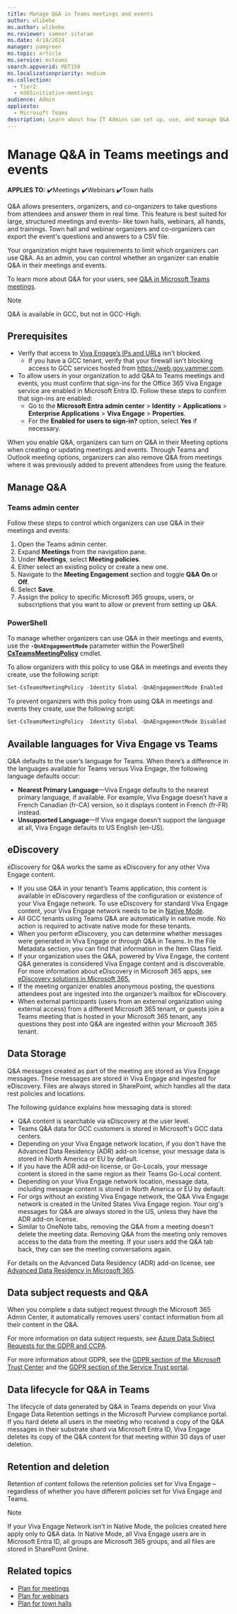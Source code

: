 ```yaml
---
title: Manage Q&A in Teams meetings and events
author: wlibebe
ms.author: wlibebe
ms.reviewer: sameer.sitaram
ms.date: 4/18/2024
manager: pamgreen
ms.topic: article
ms.service: msteams
search.appverid: MET150
ms.localizationpriority: medium
ms.collection: 
  - Tier2
  - m365initiative-meetings
audience: Admin
appliesto: 
  - Microsoft Teams
description: Learn about how IT Admins can set up, use, and manage Q&A in Q&A for Teams meetings, webinars, and town halls. Learn about Q&A, a structured approach to gathering questions snd organizing discussions. Learn how to delete individual Q&A   messages. Learn about using available languages for Q&A. Understand the data lifecycle and data retention and deletion policies for Q&A.
---
```

# Manage Q&A in Teams meetings and events

**APPLIES TO:** ✔️Meetings ✔️Webinars ✔️Town halls

Q&A allows presenters, organizers, and co-organizers to take questions from attendees and answer them in real time. This feature is best suited for large, structured meetings and events– like town halls, webinars, all hands, and trainings. Town hall and webinar organizers and co-organizers can export the event's questions and answers to a CSV file.

Your organization might have requirements to limit which organizers can use Q&A. As an admin, you can control whether an organizer can enable Q&A in their meetings and events.

To learn more about Q&A for your users, see [Q&A in Microsoft Teams meetings](https://support.microsoft.com/office/q-a-in-microsoft-teams-meetings-f3c84c72-57c3-4b6d-aea5-67b11face787).

> [!NOTE]
> Q&A is available in GCC, but not in GCC-High.

## Prerequisites

- Verify that access to [Viva Engage’s IPs and URLs](/microsoft-365/enterprise/urls-and-ip-address-ranges) isn't blocked.
  - If you have a GCC tenant, verify that your firewall isn't blocking access to GCC services hosted from <https://web.gov.yammer.com>.
- To allow users in your organization to add Q&A to Teams meetings and events, you must confirm that sign-ins for the Office 365 Viva Engage service are enabled in Microsoft Entra ID.
Follow these steps to confirm that sign-ins are enabled:
  - Go to the **Microsoft Entra admin center** > **Identity** > **Applications** > **Enterprise Applications** > **Viva Engage** > **Properties**.
  - For the **Enabled for users to sign-in?** option, select **Yes** if necessary.

When you enable Q&A, organizers can turn on Q&A in their Meeting options when creating or updating meetings and events. Through Teams and Outlook meeting options, organizers can also remove Q&A from meetings where it was previously added to prevent attendees from using the feature.

## Manage Q&A

### Teams admin center

Follow these steps to control which organizers can use Q&A in their meetings and events:

1. Open the Teams admin center.
2. Expand **Meetings** from the navigation pane.
3. Under **Meetings**, select **Meeting policies**.
4. Either select an existing policy or create a new one.
5. Navigate to the **Meeting Engagement** section and toggle **Q&A** **On** or **Off**.
6. Select **Save**.
7. Assign the policy to specific Microsoft 365 groups, users, or subscriptions that you want to allow or prevent from setting up Q&A.

### PowerShell

To manage whether organizers can use Q&A in their meetings and events, use the **`-QnAEngagementMode`** parameter within the PowerShell [**CsTeamsMeetingPolicy**](/powershell/module/teams/set-csteamsmeetingpolicy) cmdlet.

To allow organizers with this policy to use Q&A in meetings and events they create, use the following script:

```PowerShell
Set-CsTeamsMeetingPolicy -Identity Global -QnAEngagementMode Enabled
```

To prevent organizers with this policy from using Q&A in meetings and events they create, use the following script:

```PowerShell
Set-CsTeamsMeetingPolicy -Identity Global -QnAEngagementMode Disabled
```

## Available languages for Viva Engage vs Teams

Q&A defaults to the user’s language for Teams. When there’s a difference in the languages available for Teams versus Viva Engage, the following language defaults occur:

- **Nearest Primary Language**—Viva Engage defaults to the nearest primary language, if available. For example, Viva Engage doesn’t have a French Canadian (fr-CA) version, so it displays content in French (fr-FR) instead.
- **Unsupported Language**—If Viva engage doesn't support the language at all, Viva Engage defaults to US English (en-US).

## eDiscovery

eDiscovery for Q&A works the same as eDiscovery for any other Viva Engage content.

- If you use Q&A in your tenant’s Teams application, this content is available in eDiscovery regardless of the configuration or existence of your Viva Engage network. To use eDiscovery for standard Viva Engage content, your Viva Engage network needs to be in [Native Mode](/viva/engage/overview-native-mode).
- All GCC tenants using Teams Q&A are automatically in native mode. No action is required to activate native mode for these tenants.
- When you perform eDiscovery, you can determine whether messages were generated in Viva Engage or through Q&A in Teams. In the File Metadata section, you can find that information in the Item Class field.
- If your organization uses the Q&A, powered by Viva Engage, the content Q&A generates is considered Viva Engage content and is discoverable. For more information about eDiscovery in Microsoft 365 apps, see [eDiscovery solutions in Microsoft 365.](/microsoft-365/compliance/ediscovery)
- If the meeting organizer enables anonymous posting, the questions attendees post are ingested into the organizer’s mailbox for eDiscovery.
- When external participants (users from an external organization using external access) from a different Microsoft 365 tenant, or guests join a Teams meeting that is hosted in your Microsoft 365 tenant, any questions they post into Q&A are ingested within your Microsoft 365 tenant.

## Data Storage

Q&A messages created as part of the meeting are stored as Viva Engage messages. These messages are stored in Viva Engage and ingested for eDiscovery.
Files are always stored in SharePoint, which handles all the data rest policies and locations.

The following guidance explains how messaging data is stored:

- Q&A content is searchable via eDiscovery at the user level.
- Teams Q&A data for GCC customers is stored in Microsoft's GCC data centers.
- Depending on your Viva Engage network location, if you don't have the Advanced Data Residency (ADR) add-on license, your message data is stored in North America or EU by default.
- If you have the ADR add-on license, or Go-Locals, your message content is stored in the same region as their Teams Go-Local content.
- Depending on your Viva Engage network location, message data, including message content is stored in North America or EU by default.
- For orgs without an existing Viva Engage network, the Q&A Viva Engage network is created in the United States Viva Engage region. Your org's messages for Q&A are always stored in the US, unless they have the ADR add-on license.
- Similar to OneNote tabs, removing the Q&A from a meeting doesn't delete the meeting data. Removing Q&A from the meeting only removes access to the data from the meeting. If your users add the Q&A tab back, they can see the meeting conversations again.

For details on the Advanced Data Residency (ADR) add-on license, see [Advanced Data Residency in Microsoft 365](/microsoft-365/enterprise/advanced-data-residency).

## Data subject requests and Q&A

When you complete a data subject request through the Microsoft 365 Admin Center, it automatically removes users’ contact information from all their content in the Q&A.

For more information on data subject requests, see [Azure Data Subject Requests for the GDPR and CCPA](/compliance/regulatory/gdpr-dsr-Azure).

For more information about GDPR, see the [GDPR section of the Microsoft Trust Center](https://www.microsoft.com/trust-center/privacy/gdpr-overview) and the [GDPR section of the Service Trust portal](https://servicetrust.microsoft.com/ViewPage/GDPRGetStarted).

## Data lifecycle for Q&A in Teams

The lifecycle of data generated by Q&A in Teams depends on your Viva Engage Data Retention settings in the Microsoft Purview compliance portal. If you hard delete all users in the meeting who received a copy of the Q&A messages in their substrate shard via Microsoft Entra ID, Viva Engage deletes its copy of the Q&A content for that meeting within 30 days of user deletion.

## Retention and deletion

Retention of content follows the retention policies set for Viva Engage – regardless of whether you have different policies set for Viva Engage and Teams.

> [!NOTE]
> If your Viva Engage Network isn't in Native Mode, the policies created here apply only to Q&A data. In Native Mode, all Viva Engage users are in Microsoft Entra ID, all groups are Microsoft 365 groups, and all files are stored in SharePoint Online.

## Related topics

- [Plan for meetings](plan-meetings.md)
- [Plan for webinars](plan-webinars.md)
- [Plan for town halls](plan-town-halls.md)
